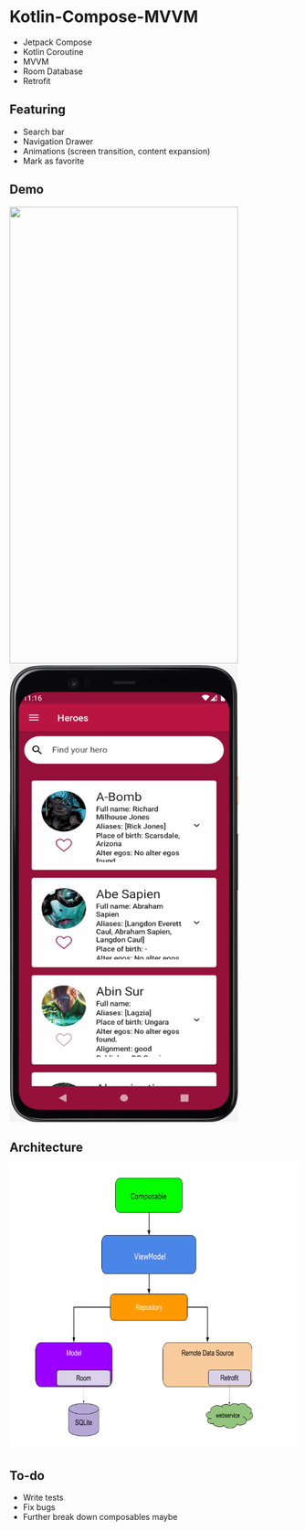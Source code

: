 # Kotlin-Compose-MVVM

- Jetpack Compose
- Kotlin Coroutine
- MVVM
- Room Database
- Retrofit

## Featuring
- Search bar
- Navigation Drawer
- Animations (screen transition, content expansion)
- Mark as favorite

## Demo
<img src="https://github.com/bij-ace/Kotlin-Compose-MVVM/blob/master/demo.gif" width="400" height="800">&nbsp;&nbsp;&nbsp;<img src="https://github.com/bij-ace/Kotlin-Compose-MVVM/blob/master/favorite.png" width="400" height="800">

## Architecture
<img src="https://github.com/bij-ace/Kotlin-Compose-MVVM/blob/master/mvvm%20architecture.png" width="600" height="500">

## To-do
- Write tests
- Fix bugs
- Further break down composables maybe
